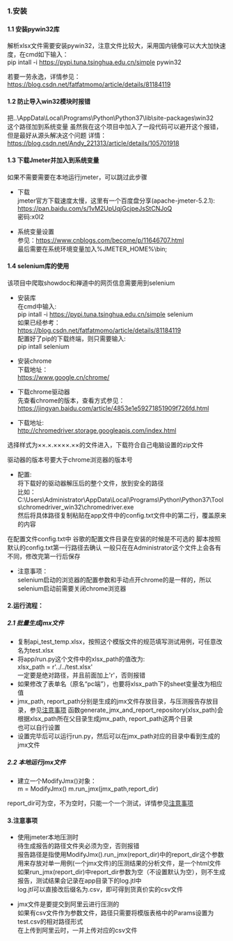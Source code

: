 ### 1.安装

  #### 1.1 安装pywin32库
  解析xlsx文件需要安装pywin32，注意文件比较大，采用国内镜像可以大大加快速度，在cmd如下输入：  
  pip intall -i https://pypi.tuna.tsinghua.edu.cn/simple pywin32

  若要一劳永逸，详情参见：  
  https://blog.csdn.net/fatfatmomo/article/details/81184119
  
  
  #### 1.2 防止导入win32模块时报错
  把..\AppData\Local\Programs\Python\Python37\lib\site-packages\win32  
  这个路径加到系统变量
  虽然我在这个项目中加入了一段代码可以避开这个报错，但是最好从源头解决这个问题
  详情：  
  https://blog.csdn.net/Andy_221313/article/details/105701918

  #### 1.3 下载Jmeter并加入到系统变量
  如果不需要需要在本地运行jmeter，可以跳过此步骤
  
  * 下载  
  jmeter官方下载速度太慢，这里有一个百度盘分享(apache-jmeter-5.2.1):  
  https://pan.baidu.com/s/1vM2UpUqjGcjpeJsStCNJoQ  
  密码:x0l2  
  
  * 系统变量设置  
  参见：https://www.cnblogs.com/become/p/11646707.html  
  最后需要在系统环境变量加入%JMETER_HOME%\bin;  
   
  
  #### 1.4 selenium库的使用
  该项目中爬取showdoc和禅道中的网页信息需要用到selenium
  
  * 安装库  
  在cmd中输入:  
  pip intall -i https://pypi.tuna.tsinghua.edu.cn/simple selenium  
  如果已经参考：  
  https://blog.csdn.net/fatfatmomo/article/details/81184119  
  配置好了pip的下载终端，则只需要输入:  
  pip intall selenium  
  
  * 安装chrome  
  下载地址：  
  https://www.google.cn/chrome/  
  
  * 下载chrome驱动器  
  先查看chrome的版本，查看方式参见：  
  https://jingyan.baidu.com/article/4853e1e59271851909f726fd.html  
  
  * 下载地址:  
  http://chromedriver.storage.googleapis.com/index.html  
  
  选择样式为××.×.××××.××的文件进入，下载符合自己电脑设置的zip文件  
  
  驱动器的版本号要大于chrome浏览器的版本号  
  
  * 配置:  
  将下载好的驱动器解压后的整个文件，放到安全的路径  
  比如：   
  C:\Users\Administrator\AppData\Local\Programs\Python\Python37\Tools\chromedriver_win32\chromedriver.exe  
  然后将具体路径复制粘贴在app文件中的config.txt文件中的第二行，覆盖原来的内容
  
  在配置文件config.txt中
  谷歌的配置文件目录在安装的时候是不可选的
  脚本按照默认的config.txt第一行路径去确认
  一般只在在Administrator这个文件上会各有不同，修改完第一行后保存
  
  * 注意事项：  
  selenium启动的浏览器的配置参数和手动点开chrome的是一样的，所以selenium启动前需要关闭chrome浏览器  
  
#### 2.运行流程：
  ##### 2.1 批量生成jmx文件  
  * 复制api_test_temp.xlsx，按照这个模版文件的规范填写测试用例，可任意改名为test.xlsx  
  * 将app/run.py这个文件中的xlsx_path的值改为:  
  xlsx_path = r'../../test.xlsx'  
  一定要是绝对路径，并且前面加上'r'，否则报错  
  * 如果修改了表单名（原名“pc端”），也要将xlsx_path下的sheet变量改为相应值
  * jmx_path, report_path分别是生成的jmx文件存放目录，与压测报告存放目录，参见[注意事项](#3注意事项) 
  函数generate_jmx_and_report_repository(xlsx_path)会根据xlsx_path所在父目录生成jmx_path, report_path这两个目录  
  也可以自行设置
  * 设置完毕后可以运行run.py，然后可以在jmx_path对应的目录中看到生成的jmx文件
  
  ##### 2.2 本地运行jmx文件
  * 建立一个ModifyJmx()对象：  
   m = ModifyJmx() 
   m.run_jmx(jmx_path,report_dir)  

  report_dir可为空，不为空时，只能一个一个测试，详情参见[注意事项](#3注意事项)
  
  
  
  
#### 3.注意事项
  * 使用jmeter本地压测时  
  待生成报告的路径文件夹必须为空，否则报错  
  报告路径是指使用ModifyJmx().run_jmx(report_dir)中的report_dir这个参数  
  用来存放对单一用例(一个jmx文件)的压测结果的分析文件，是一个html文件
  如果run_jmx(report_dir)中report_dir参数为空（不设置默认为空），则不生成报告，测试结果会记录在app目录下的log.jtl中  
  log.jtl可以直接改后缀名为.csv，即可得到货真价实的csv文件
  
  * jmx文件是要提交到阿里云进行压测的  
  如果有csv文件作为参数文件，路径只需要将模版表格中的Params设置为test.csv的相对路径形式  
  在上传到阿里云时，一并上传对应的csv文件
  
 
  



